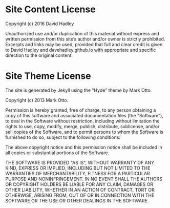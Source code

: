 # Site Content License

Copyright (c) 2016 David Hadley

Unauthorized use and/or duplication of this material without express and written permission from this site’s author and/or owner is strictly prohibited. Excerpts and links may be used, provided that full and clear credit is given to David Hadley and davehadley.github.io with appropriate and specific direction to the original content.

# Site Theme License

The site is generated by Jekyll using the "Hyde" theme by Mark Otto.

Copyright (c) 2013 Mark Otto.

Permission is hereby granted, free of charge, to any person obtaining a copy of this software and associated documentation files (the "Software"), to deal in the Software without restriction, including without limitation the rights to use, copy, modify, merge, publish, distribute, sublicense, and/or sell copies of the Software, and to permit persons to whom the Software is furnished to do so, subject to the following conditions:

The above copyright notice and this permission notice shall be included in all copies or substantial portions of the Software.

THE SOFTWARE IS PROVIDED "AS IS", WITHOUT WARRANTY OF ANY KIND, EXPRESS OR IMPLIED, INCLUDING BUT NOT LIMITED TO THE WARRANTIES OF MERCHANTABILITY, FITNESS FOR A PARTICULAR PURPOSE AND NONINFRINGEMENT. IN NO EVENT SHALL THE AUTHORS OR COPYRIGHT HOLDERS BE LIABLE FOR ANY CLAIM, DAMAGES OR OTHER LIABILITY, WHETHER IN AN ACTION OF CONTRACT, TORT OR OTHERWISE, ARISING FROM, OUT OF OR IN CONNECTION WITH THE SOFTWARE OR THE USE OR OTHER DEALINGS IN THE SOFTWARE.
